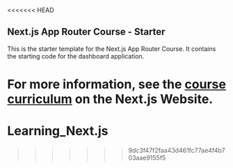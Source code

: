 <<<<<<< HEAD
## Next.js App Router Course - Starter

This is the starter template for the Next.js App Router Course. It contains the starting code for the dashboard application.

For more information, see the [course curriculum](https://nextjs.org/learn) on the Next.js Website.
=======
# Learning_Next.js
>>>>>>> 9dc3f47f2faa43d461fc77ae4f4b703aae9155f5
